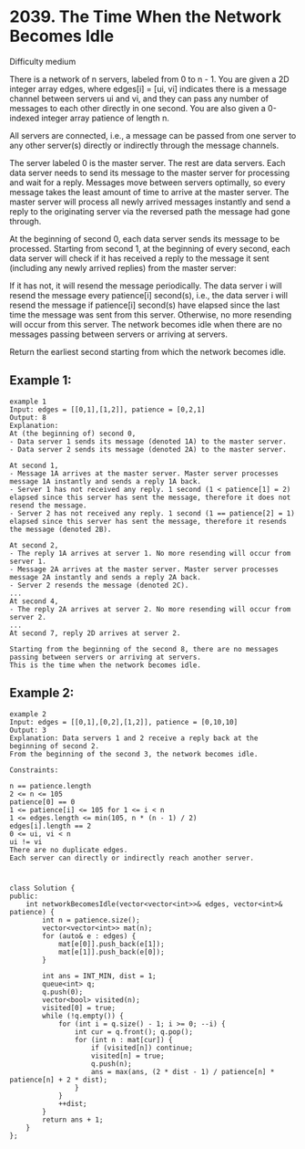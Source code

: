 # 2039. The Time When the Network Becomes Idle
Difficulty medium

There is a network of n servers, labeled from 0 to n - 1. You are given a 2D integer array edges, where edges[i] = [ui, vi] indicates there is a message channel between servers ui and vi, and they can pass any number of messages to each other directly in one second. You are also given a 0-indexed integer array patience of length n.

All servers are connected, i.e., a message can be passed from one server to any other server(s) directly or indirectly through the message channels.

The server labeled 0 is the master server. The rest are data servers. Each data server needs to send its message to the master server for processing and wait for a reply. Messages move between servers optimally, so every message takes the least amount of time to arrive at the master server. The master server will process all newly arrived messages instantly and send a reply to the originating server via the reversed path the message had gone through.

At the beginning of second 0, each data server sends its message to be processed. Starting from second 1, at the beginning of every second, each data server will check if it has received a reply to the message it sent (including any newly arrived replies) from the master server:

If it has not, it will resend the message periodically. The data server i will resend the message every patience[i] second(s), i.e., the data server i will resend the message if patience[i] second(s) have elapsed since the last time the message was sent from this server.
Otherwise, no more resending will occur from this server.
The network becomes idle when there are no messages passing between servers or arriving at servers.

Return the earliest second starting from which the network becomes idle.


## Example 1:
```
example 1
Input: edges = [[0,1],[1,2]], patience = [0,2,1]
Output: 8
Explanation:
At (the beginning of) second 0,
- Data server 1 sends its message (denoted 1A) to the master server.
- Data server 2 sends its message (denoted 2A) to the master server.

At second 1,
- Message 1A arrives at the master server. Master server processes message 1A instantly and sends a reply 1A back.
- Server 1 has not received any reply. 1 second (1 < patience[1] = 2) elapsed since this server has sent the message, therefore it does not resend the message.
- Server 2 has not received any reply. 1 second (1 == patience[2] = 1) elapsed since this server has sent the message, therefore it resends the message (denoted 2B).

At second 2,
- The reply 1A arrives at server 1. No more resending will occur from server 1.
- Message 2A arrives at the master server. Master server processes message 2A instantly and sends a reply 2A back.
- Server 2 resends the message (denoted 2C).
...
At second 4,
- The reply 2A arrives at server 2. No more resending will occur from server 2.
...
At second 7, reply 2D arrives at server 2.

Starting from the beginning of the second 8, there are no messages passing between servers or arriving at servers.
This is the time when the network becomes idle.
```


## Example 2:
```
example 2
Input: edges = [[0,1],[0,2],[1,2]], patience = [0,10,10]
Output: 3
Explanation: Data servers 1 and 2 receive a reply back at the beginning of second 2.
From the beginning of the second 3, the network becomes idle.
```


```
Constraints:

n == patience.length
2 <= n <= 105
patience[0] == 0
1 <= patience[i] <= 105 for 1 <= i < n
1 <= edges.length <= min(105, n * (n - 1) / 2)
edges[i].length == 2
0 <= ui, vi < n
ui != vi
There are no duplicate edges.
Each server can directly or indirectly reach another server.
```


#
```
class Solution {
public:
    int networkBecomesIdle(vector<vector<int>>& edges, vector<int>& patience) {
        int n = patience.size();
        vector<vector<int>> mat(n);
        for (auto& e : edges) {
            mat[e[0]].push_back(e[1]);
            mat[e[1]].push_back(e[0]);
        }

        int ans = INT_MIN, dist = 1;
        queue<int> q;
        q.push(0);
        vector<bool> visited(n);
        visited[0] = true;
        while (!q.empty()) {
            for (int i = q.size() - 1; i >= 0; --i) {
                int cur = q.front(); q.pop();
                for (int n : mat[cur]) {
                    if (visited[n]) continue;
                    visited[n] = true;
                    q.push(n);
                    ans = max(ans, (2 * dist - 1) / patience[n] * patience[n] + 2 * dist);
                }
            }
            ++dist;
        }
        return ans + 1;
    }
};
```